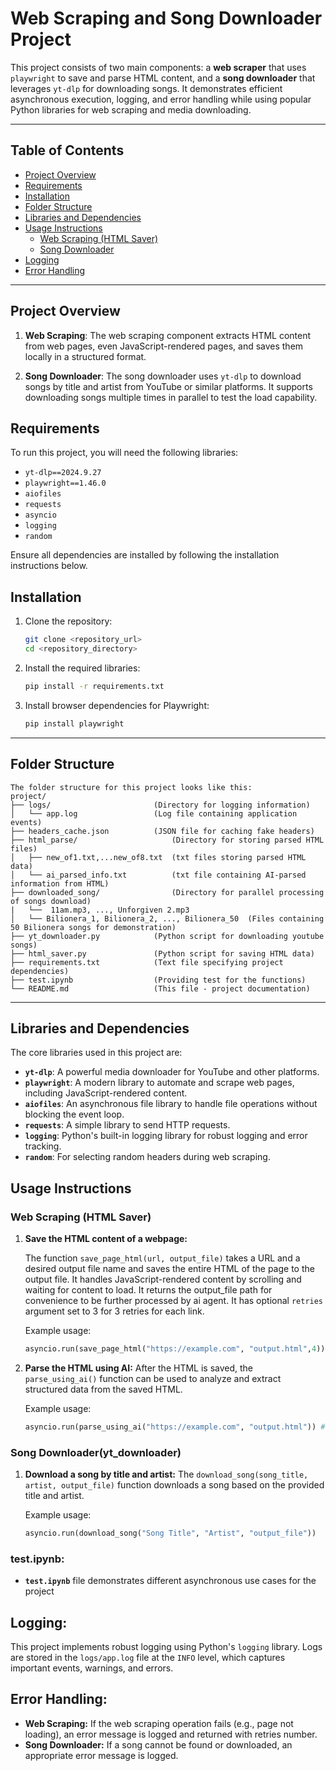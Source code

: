 # Web Scraping and Song Downloader Project

This project consists of two main components: a **web scraper** that uses `playwright` to save and parse HTML content, and a **song downloader** that leverages `yt-dlp` for downloading songs. It demonstrates efficient asynchronous execution, logging, and error handling while using popular Python libraries for web scraping and media downloading.

---

## Table of Contents

- [Project Overview](#project-overview)
- [Requirements](#requirements)
- [Installation](#installation)
- [Folder Structure](#folder-structure)
- [Libraries and Dependencies](#libraries-and-dependencies)
- [Usage Instructions](#usage-instructions)
  - [Web Scraping (HTML Saver)](#web-scraping-html-saver)
  - [Song Downloader](#song-downloader)
- [Logging](#logging)
- [Error Handling](#error-handling)

---

## Project Overview

1. **Web Scraping**: 
   The web scraping component extracts HTML content from web pages, even JavaScript-rendered pages, and saves them locally in a structured format.
   
2. **Song Downloader**: 
   The song downloader uses `yt-dlp` to download songs by title and artist from YouTube or similar platforms. It supports downloading songs multiple times in parallel to test the load capability.

## Requirements

To run this project, you will need the following libraries:

- `yt-dlp==2024.9.27`
- `playwright==1.46.0`
- `aiofiles`
- `requests`
- `asyncio`
- `logging`
- `random`

Ensure all dependencies are installed by following the installation instructions below.

## Installation

1. Clone the repository:

    ```bash
    git clone <repository_url>
    cd <repository_directory>
    ```

2. Install the required libraries:

    ```bash
    pip install -r requirements.txt
    ```

3. Install browser dependencies for Playwright:

    ```bash
    pip install playwright
    ```

---

## Folder Structure

    The folder structure for this project looks like this:
    project/
    ├── logs/                       (Directory for logging information)
    │   └── app.log                 (Log file containing application events)
    ├── headers_cache.json          (JSON file for caching fake headers)
    ├── html_parse/                     (Directory for storing parsed HTML files)
    │   ├── new_of1.txt,...new_of8.txt  (txt files storing parsed HTML data)
    │   └── ai_parsed_info.txt          (txt file containing AI-parsed information from HTML)
    ├── downloaded_song/                (Directory for parallel processing of songs download)
    |   └──  11am.mp3, ..., Unforgiven 2.mp3  
    │   └── Bilionera_1, Bilionera_2, ..., Bilionera_50  (Files containing 50 Bilionera songs for demonstration)
    ├── yt_downloader.py            (Python script for downloading youtube songs)
    ├── html_saver.py               (Python script for saving HTML data)
    ├── requirements.txt            (Text file specifying project dependencies)
    ├── test.ipynb                  (Providing test for the functions)
    └── README.md                   (This file - project documentation)


---

## Libraries and Dependencies

The core libraries used in this project are:

- **`yt-dlp`**: A powerful media downloader for YouTube and other platforms.
- **`playwright`**: A modern library to automate and scrape web pages, including JavaScript-rendered content.
- **`aiofiles`**: An asynchronous file library to handle file operations without blocking the event loop.
- **`requests`**: A simple library to send HTTP requests.
- **`logging`**: Python's built-in logging library for robust logging and error tracking.
- **`random`**: For selecting random headers during web scraping.

## Usage Instructions

### Web Scraping (HTML Saver)

1. **Save the HTML content of a webpage:**

   The function `save_page_html(url, output_file)` takes a URL and a desired output file name and saves the entire HTML of the page to the output file. It handles JavaScript-rendered content by scrolling and waiting for content to load. It returns the output_file path for convenience to be further processed by ai agent. It has optional `retries` argument set to 3 for 3 retries for each link.

   Example usage:
   
   ```python
   asyncio.run(save_page_html("https://example.com", "output.html",4))#using 4 retries
2. **Parse the HTML using AI:**
    After the HTML is saved, the `parse_using_ai()` function can be used to analyze and extract structured data from the saved HTML.

    Example usage:
   
   ```python
   asyncio.run(parse_using_ai("https://example.com", "output.html")) #second argument can be retrieved from return of save_page_html
### Song Downloader(yt_downloader)
1. **Download a song by title and artist:**
    The `download_song(song_title, artist, output_file)` function downloads a song based on the provided title and artist.

    Example usage:
   
   ```python
   asyncio.run(download_song("Song Title", "Artist", "output_file"))
### test.ipynb:
   - **`test.ipynb`** file demonstrates different asynchronous use cases for the project
## Logging:
This project implements robust logging using Python's `logging` library. Logs are stored in the `logs/app.log` file at the `INFO` level, which captures important events, warnings, and errors.   
## Error Handling:
- **Web Scraping:** If the web scraping operation fails (e.g., page not loading), an error message is logged and returned with retries number.
- **Song Downloader:** If a song cannot be found or downloaded, an appropriate error message is logged.
